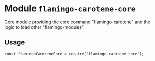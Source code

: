 # Module `flamingo-carotene-core`

Core module providing the core command "flamingo-carotene" and the logic to load other "flamingo-modules"

## Usage

```
const flamingoCaroteneCore = require('flamingo-carotene-core');

```
